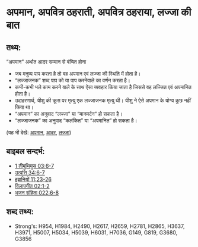 # अपमान, अपवित्र ठहराती, अपवित्र ठहराया, लज्जा की बात #

## तथ्य: ##

“अपमान” अर्थात आदर सम्मान से वंचित होना

* जब मनुष्य पाप करता है तो वह अपमान एवं लज्जा की स्थिति में होता है।
* “लज्जाजनक” शब्द पाप को या पाप करनेवाले का वर्णन करता है।
* कभी-कभी भले काम करने वाले के साथ ऐसा व्यवहार किया जाता है जिससे वह लज्जित एवं अपमानित होता है।
* उदाहरणार्थ, यीशु की क्रूस पर मृत्यु एक लज्जाजनक मृत्यु थी। यीशु ने ऐसे अपमान के योग्य कुछ नहीं किया था।
* “अपमान” का अनुवाद “लज्जा” या “मानमर्दन” हो सकता है।
* “लज्जाजनक” का अनुवाद “कलंकित” या “अपमानित” हो सकता है।

(यह भी देखें: [अपमान](../other/dishonor.md), [आदर](../kt/honor.md), [लज्जा](../other/shame.md))

## बाइबल सन्दर्भ: ##

* [1 तीमुथियुस 03:6-7](rc://en/tn/help/1ti/03/06)
* [उत्पत्ति 34:6-7](rc://en/tn/help/gen/34/06)
* [इब्रानियों 11:23-26](rc://en/tn/help/heb/11/23)
* [विलापगीत 02:1-2](rc://en/tn/help/lam/02/01)
* [भजन संहिता 022:6-8](rc://en/tn/help/psa/022/006)

## शब्द तथ्य: ##

* Strong's: H954, H1984, H2490, H2617, H2659, H2781, H2865, H3637, H3971, H5007, H5034, H5039, H6031, H7036, G149, G819, G3680, G3856
